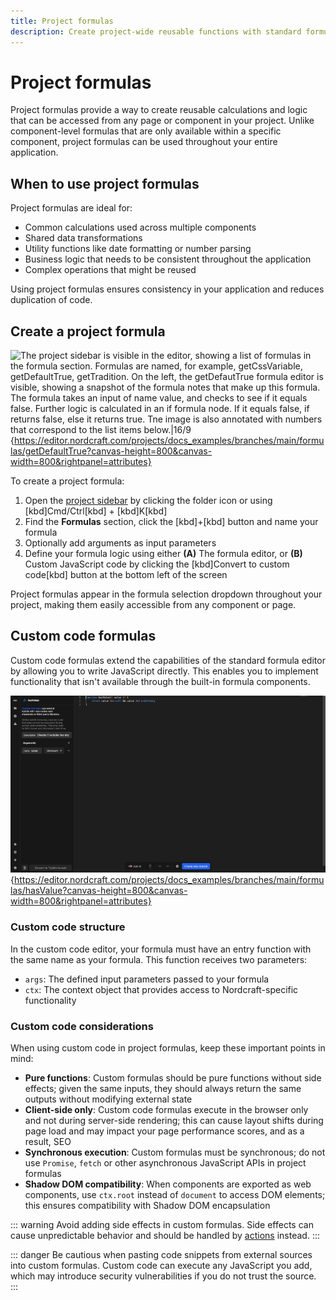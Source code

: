 ```yaml
---
title: Project formulas
description: Create project-wide reusable functions with standard formulas or custom JavaScript code for consistent logic across your components and pages.
---
```


# Project formulas

Project formulas provide a way to create reusable calculations and logic that can be accessed from any page or component in your project. Unlike component-level formulas that are only available within a specific component, project formulas can be used throughout your entire application.

## When to use project formulas

Project formulas are ideal for:

- Common calculations used across multiple components
- Shared data transformations
- Utility functions like date formatting or number parsing
- Business logic that needs to be consistent throughout the application
- Complex operations that might be reused

Using project formulas ensures consistency in your application and reduces duplication of code.

## Create a project formula

![The project sidebar is visible in the editor, showing a list of formulas in the formula section. Formulas are named, for example, getCssVariable, getDefaultTrue, getTradition. On the left, the getDefautTrue formula editor is visible, showing a snapshot of the formula notes that make up this formula. The formula takes an input of name value, and checks to see if it equals false. Further logic is calculated in an if formula node. If it equals false, if returns false, else it returns true. Tne image is also annotated with numbers that correspond to the list items below.|16/9](create-a-global-formula.webp 'Create a project formula'){https://editor.nordcraft.com/projects/docs_examples/branches/main/formulas/getDefaultTrue?canvas-height=800&canvas-width=800&rightpanel=attributes}

To create a project formula:

1. Open the [project sidebar](/the-editor/project-sidebar) by clicking the folder icon or using [kbd]Cmd/Ctrl[kbd] + [kbd]K[kbd]
2. Find the **Formulas** section, click the [kbd]+[kbd] button and name your formula
3. Optionally add arguments as input parameters
4. Define your formula logic using either
   **(A)** The formula editor, or
   **(B)** Custom JavaScript code by clicking the [kbd]Convert to custom code[kbd] button at the bottom left of the screen

Project formulas appear in the formula selection dropdown throughout your project, making them easily accessible from any component or page.

## Custom code formulas

Custom code formulas extend the capabilities of the standard formula editor by allowing you to write JavaScript directly. This enables you to implement functionality that isn't available through the built-in formula components.

![The custom code formula editor is visible. On the left the formula contains a description and a single input argument named value, with a type of unknown. On the right is a text editor that looks like an IDE, containing a short function named hasValue, which takes the value argument, and processes some logic.|16/9](global-custom-code-formula.webp 'Custom code formula'){https://editor.nordcraft.com/projects/docs_examples/branches/main/formulas/hasValue?canvas-height=800&canvas-width=800&rightpanel=attributes}

### Custom code structure

In the custom code editor, your formula must have an entry function with the same name as your formula. This function receives two parameters:

- `args`: The defined input parameters passed to your formula
- `ctx`: The context object that provides access to Nordcraft-specific functionality

### Custom code considerations

When using custom code in project formulas, keep these important points in mind:

- **Pure functions**: Custom formulas should be pure functions without side effects; given the same inputs, they should always return the same outputs without modifying external state
- **Client-side only**: Custom code formulas execute in the browser only and not during server-side rendering; this can cause layout shifts during page load and may impact your page performance scores, and as a result, SEO
- **Synchronous execution**: Custom formulas must be synchronous; do not use `Promise`, `fetch` or other asynchronous JavaScript APIs in project formulas
- **Shadow DOM compatibility**: When components are exported as web components, use `ctx.root` instead of `document` to access DOM elements; this ensures compatibility with Shadow DOM encapsulation

::: warning
Avoid adding side effects in custom formulas. Side effects can cause unpredictable behavior and should be handled by [actions](/actions/overview) instead.
:::

::: danger
Be cautious when pasting code snippets from external sources into custom formulas. Custom code can execute any JavaScript you add, which may introduce security vulnerabilities if you do not trust the source.
:::

